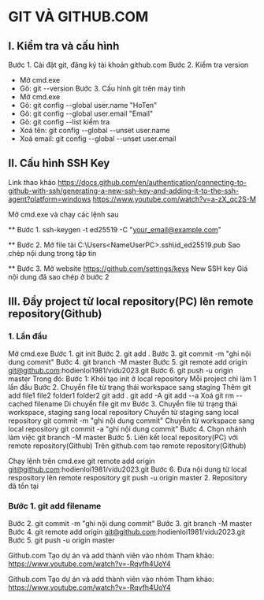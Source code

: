 # GIT VÀ GITHUB.COM
## I. Kiểm tra và cấu hình
Bước 1. Cài đặt git, đăng ký tài khoản github.com
Bước 2. Kiểm tra version
-	Mở cmd.exe
-	Gõ: git --version
Bước 3. Cấu hình git trên máy tinh
-	Mở cmd.exe
-	Gõ: git config --global user.name "HoTen"
-	Gõ: git config --global user.email "Email"
-	Gõ: git config --list kiểm tra
-	Xoá tên: git config --global --unset user.name
-	Xoá email: git config --global --unset user.email
## II. Cấu hình SSH Key
Link thao khảo
https://docs.github.com/en/authentication/connecting-to-github-with-ssh/generating-a-new-ssh-key-and-adding-it-to-the-ssh-agent?platform=windows
https://www.youtube.com/watch?v=a-zX_qc2S-M

Mở cmd.exe và chạy các lệnh sau

** Bước 1.
ssh-keygen -t ed25519 -C "your_email@example.com"

** Bước 2.
Mở file tài C:\Users\<NameUserPC>\.ssh\id_ed25519.pub
Sao chép nội dung trong tập tin

** Bước 3.
Mở website https://github.com/settings/keys
New SSH key
Giá nội dung đã sao chép ở bước 2

## III. Đẩy project từ local repository(PC) lên remote repository(Github)
### 1. Lần đầu
Mở cmd.exe
Bước 1. git init
Bước 2. git add .
Bước 3. git commit -m "ghi nội dung commit"
Bước 4. git branch -M master
Bước 5. git remote add origin git@github.com:hodienloi1981/vidu2023.git
Bước 6. git push -u origin master
Trong đó:
Bước 1: Khỏi tạo init ở local repository
Mỗi project chỉ làm 1 lần đầu
Bước 2. Chuyển file từ trạng thái workspace sang staging
Thêm
git add file1 file2 folder1 folder2
git add .
git add -A
git add --a
Xoá
git rm --cached filename
Di chuyển file
git mv <oldfilename> <newfilename>
Bước 3. Chuyển file từ trạng thái workspace, staging sang local repository
Chuyển từ staging sang local repository
git commit -m "ghi nội dung commit"
Chuyển từ workspace sang local repository
git commit -a "ghi nội dung commit"
Bước 4. Chọn nhánh làm việc
git branch -M master
Bước 5. Liên kết local repository(PC) với remote repository(Github)
Trên github.com tạo remote repository(Github)

Chạy lệnh trên cmd.exe
git remote add origin git@github.com:hodienloi1981/vidu2023.git
Bước 6. Đưa nội dung từ local respository lên remote respository
git push -u origin master
2. Repository đã tồn tại
### Bước 1. git add filename
Bước 2. git commit -m "ghi nội dung commit"
Bước 3. git branch -M master
Bước 4. git remote add origin git@github.com:hodienloi1981/vidu2023.git
Bước 5. git push -u origin master

Github.com Tạo dự án và add thành viên vào nhóm
Tham khảo:
https://www.youtube.com/watch?v=-Rqvfh4UoY4

Github.com Tạo dự án và add thành viên vào nhóm
Tham khảo:
https://www.youtube.com/watch?v=-Rqvfh4UoY4

